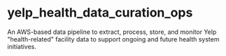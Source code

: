 # yelp_health_data_curation_ops
 An AWS-based data pipeline to extract, process, store, and monitor Yelp "health-related" facility data to support ongoing and future health system initiatives.
